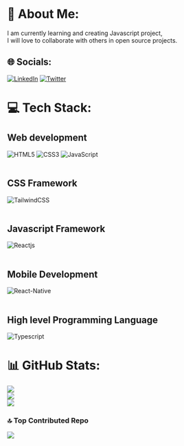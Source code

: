 # 💫 About Me:
I am currently learning and creating Javascript project, <br>I will love to collaborate with others in open source projects.


## 🌐 Socials:
[![LinkedIn](https://img.shields.io/badge/LinkedIn-red.svg?logo=linkedin&logoColor=white&logoWidth=30)](https://linkedin.com/in//motunrayoAdeneye )
[![Twitter](https://img.shields.io/badge/Twitter-black.svg?logo=Twitter&logoColor=white&logoWidth=30)](https://twitter.com/motunadeneye) 


# 💻 Tech Stack:
## Web development
![HTML5](https://img.shields.io/badge/html5-white.svg?style=for-the-badge&logo=html5&logoColor=black&style=flat-square&logoWidth=30)
![CSS3](https://img.shields.io/badge/css3-blue.svg?style=for-the-badge&logo=css3&logoColor=white&style=flat-square&logoWidth=30)
![JavaScript](https://img.shields.io/badge/javascript-lemon.svg?style=for-the-badge&logo=javascript&logoColor=white&style=flat-square&logoWidth=30)
<br/>
<br/>
## CSS Framework
![TailwindCSS](https://img.shields.io/badge/tailwindcss-red.svg?style=for-the-badge&logo=tailwind-css&logoColor=white&style=flat-square&logoWidth=30)
<br/>
<br/>
## Javascript Framework
![Reactjs](https://img.shields.io/badge/react-purple.svg?style=for-the-badge&logo=react&logoColor=white&style=flat-square&logoWidth=30)
<br/>
<br/>
## Mobile Development
![React-Native](https://img.shields.io/badge/reactnative-orange.svg?style=for-the-badge&logo=react-native&logoColor=white&style=flat-square&logoWidth=30)
<br/>
<br/>
## High level Programming Language
![Typescript](https://img.shields.io/badge/typescript-yellow.svg?style=for-the-badge&logo=typescript&logoColor=white&style=flat-square&logoWidth=30)


# 📊 GitHub Stats:
![](https://github-readme-stats.vercel.app/api?username=motuncoded&theme=dark&hide_border=false&include_all_commits=false&count_private=false)<br/>
![](https://github-readme-streak-stats.herokuapp.com/?user=motuncoded&theme=dark&hide_border=false)<br/>
![](https://github-readme-stats.vercel.app/api/top-langs/?username=motuncoded&theme=dark&hide_border=false&include_all_commits=false&count_private=false&layout=compact)



### 🔝 Top Contributed Repo
![](https://github-contributor-stats.vercel.app/api?username=motuncoded&limit=5&theme=dark&combine_all_yearly_contributions=true)




<!-- Proudly created with GPRM ( https://gprm.itsvg.in ) -->
